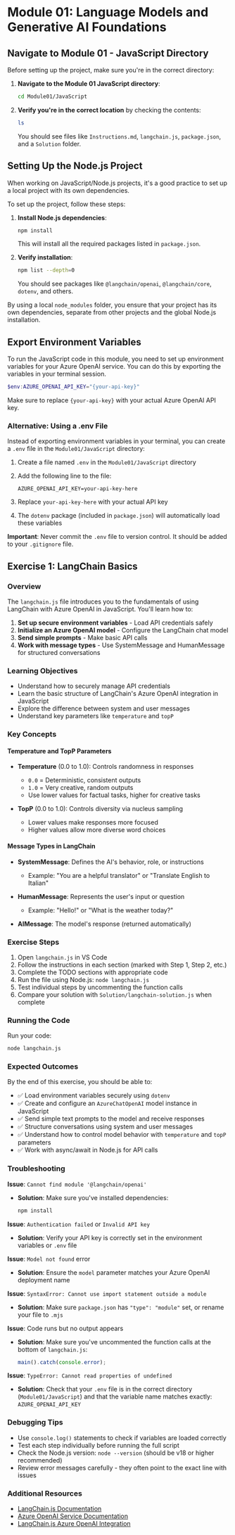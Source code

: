 # Module 01: Language Models and Generative AI Foundations

## Navigate to Module 01 - JavaScript Directory

Before setting up the project, make sure you're in the correct directory:

1. **Navigate to the Module 01 JavaScript directory**:

   ```bash
   cd Module01/JavaScript
   ```

2. **Verify you're in the correct location** by checking the contents:

   ```bash
   ls
   ```

   You should see files like `Instructions.md`, `langchain.js`, `package.json`, and a `Solution` folder.

## Setting Up the Node.js Project

When working on JavaScript/Node.js projects, it's a good practice to set up a local project with its own dependencies.

To set up the project, follow these steps:

1. **Install Node.js dependencies**:

   ```bash
   npm install
   ```

   This will install all the required packages listed in `package.json`.

2. **Verify installation**:

   ```bash
   npm list --depth=0
   ```

   You should see packages like `@langchain/openai`, `@langchain/core`, `dotenv`, and others.

By using a local `node_modules` folder, you ensure that your project has its own dependencies, separate from other projects and the global Node.js installation.

## Export Environment Variables

To run the JavaScript code in this module, you need to set up environment variables for your Azure OpenAI service. You can do this by exporting the variables in your terminal session.

```powershell
$env:AZURE_OPENAI_API_KEY="{your-api-key}"
```

Make sure to replace `{your-api-key}` with your actual Azure OpenAI API key.

### Alternative: Using a .env File

Instead of exporting environment variables in your terminal, you can create a `.env` file in the `Module01/JavaScript` directory:

1. Create a file named `.env` in the `Module01/JavaScript` directory
2. Add the following line to the file:

   ```text
   AZURE_OPENAI_API_KEY=your-api-key-here
   ```

3. Replace `your-api-key-here` with your actual API key
4. The `dotenv` package (included in `package.json`) will automatically load these variables

**Important**: Never commit the `.env` file to version control. It should be added to your `.gitignore` file.

## Exercise 1: LangChain Basics

### Overview

The `langchain.js` file introduces you to the fundamentals of using LangChain with Azure OpenAI in JavaScript. You'll learn how to:

1. **Set up secure environment variables** - Load API credentials safely
2. **Initialize an Azure OpenAI model** - Configure the LangChain chat model
3. **Send simple prompts** - Make basic API calls
4. **Work with message types** - Use SystemMessage and HumanMessage for structured conversations

### Learning Objectives

- Understand how to securely manage API credentials
- Learn the basic structure of LangChain's Azure OpenAI integration in JavaScript
- Explore the difference between system and user messages
- Understand key parameters like `temperature` and `topP`

### Key Concepts

#### Temperature and TopP Parameters

- **Temperature** (0.0 to 1.0): Controls randomness in responses
  - `0.0` = Deterministic, consistent outputs
  - `1.0` = Very creative, random outputs
  - Use lower values for factual tasks, higher for creative tasks

- **TopP** (0.0 to 1.0): Controls diversity via nucleus sampling
  - Lower values make responses more focused
  - Higher values allow more diverse word choices

#### Message Types in LangChain

- **SystemMessage**: Defines the AI's behavior, role, or instructions
  - Example: "You are a helpful translator" or "Translate English to Italian"
  
- **HumanMessage**: Represents the user's input or question
  - Example: "Hello!" or "What is the weather today?"

- **AIMessage**: The model's response (returned automatically)

### Exercise Steps

1. Open `langchain.js` in VS Code
2. Follow the instructions in each section (marked with Step 1, Step 2, etc.)
3. Complete the TODO sections with appropriate code
4. Run the file using Node.js: `node langchain.js`
5. Test individual steps by uncommenting the function calls
6. Compare your solution with `Solution/langchain-solution.js` when complete

### Running the Code

Run your code:

```bash
node langchain.js
```

### Expected Outcomes

By the end of this exercise, you should be able to:

- ✅ Load environment variables securely using `dotenv`
- ✅ Create and configure an `AzureChatOpenAI` model instance in JavaScript
- ✅ Send simple text prompts to the model and receive responses
- ✅ Structure conversations using system and user messages
- ✅ Understand how to control model behavior with `temperature` and `topP` parameters
- ✅ Work with async/await in Node.js for API calls

### Troubleshooting

**Issue**: `Cannot find module '@langchain/openai'`

- **Solution**: Make sure you've installed dependencies:

  ```bash
  npm install
  ```

**Issue**: `Authentication failed` or `Invalid API key`

- **Solution**: Verify your API key is correctly set in the environment variables or `.env` file

**Issue**: `Model not found` error

- **Solution**: Ensure the `model` parameter matches your Azure OpenAI deployment name

**Issue**: `SyntaxError: Cannot use import statement outside a module`

- **Solution**: Make sure `package.json` has `"type": "module"` set, or rename your file to `.mjs`

**Issue**: Code runs but no output appears

- **Solution**: Make sure you've uncommented the function calls at the bottom of `langchain.js`:
  ```javascript
  main().catch(console.error);
  ```

**Issue**: `TypeError: Cannot read properties of undefined`

- **Solution**: Check that your `.env` file is in the correct directory (`Module01/JavaScript`) and that the variable name matches exactly: `AZURE_OPENAI_API_KEY`

### Debugging Tips

- Use `console.log()` statements to check if variables are loaded correctly
- Test each step individually before running the full script
- Check the Node.js version: `node --version` (should be v18 or higher recommended)
- Review error messages carefully - they often point to the exact line with issues

### Additional Resources

- [LangChain.js Documentation](https://js.langchain.com/docs/get_started/introduction)
- [Azure OpenAI Service Documentation](https://learn.microsoft.com/en-us/azure/ai-services/openai/)
- [LangChain.js Azure OpenAI Integration](https://js.langchain.com/docs/integrations/chat/azure)
